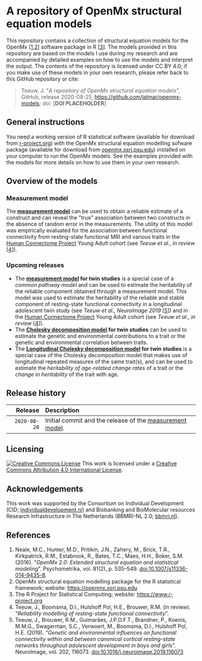# A repository of OpenMx structural equation models
This repository contains a collection of structural equation models for the OpenMx \[[1](#references),[2](#references)\] software package in R \[[3](#references)\]. The models provided in this repository are based on the models I use during my research and are accompanied by detailed examples on how to use the models and interpret the output. The contents of the repository is licensed under CC BY 4.0; if you make use of these models in your own research, please refer back to this GitHub repository or cite:

> Teeuw, J. "_A repository of OpenMx structural equation models_", GitHub, release 2020-08-25, https://github.com/jalmar/openmx-models; doi:  [**DOI PLACEHOLDER**]

## General instructions
You need a working version of R statistical software (available for download from [r-project.org](https://www.r-project.org/)) with the OpenMx structural equation modelling sofware package (available for download from [openmx.ssri.psu.edu](https://openmx.ssri.psu.edu/)) installed on your computer to run the OpenMx models. See the examples provided with the models for more details on how to use them in your own research.

## Overview of the models
### Measurement model
The **[measurement model](./reliability/)** can be used to obtain a reliable estimate of a construct and can reveal the "true" association between two constructs in the absence of random error in the measurements. The utility of this model was empirically evaluated for the association between functional connectivity from resting-state functional MRI and various traits in the [Human Connectome Project](https://www.humanconnectome.org/) Young Adult cohort (see _Teeuw et al., in review_ \[[4](#references)\]).

### Upcoming releases
- The **[measurement model](./reliability/) for twin studies** is a special case of a _common pathway model_ and can be used to estimate the heritability of the reliable component obtained through a measurement model. This model was used to estimate the heritability of the reliable and stable component of resting-state functional connectivity in a longitudinal adolescent twin study (see _Teeuw et al., NeuroImage 2019_ \[[5](#references)\]) and in the [Human Connectome Project](https://www.humanconnectome.org/) Young Adult cohort (see _Teeuw et al., in review_ \[[4](#references)\]).
- The **[Cholesky decomposition model](./heritability/) for twin studies** can be used to estimate the genetic and environmental contributions to a trait or the genetic and environmental correlation between traits.
- The **[Longitudinal Cholesky decomposition model](./heritability/) for twin studies** is a special case of the Cholesky decomposition model that makes use of longitudinal repeated measures of the same trait(s), and can be used to estimate the _heritability of age-related change rates_ of a trait or the _change in heritability_ of the trait with age.

## Release history
| Release      | Description   |
|-------------:|:--------------|
|`2020-08-20`  | Initial commit and the release of the [measurement model](./reliability/). |

## Licensing
<a rel="license" href="http://creativecommons.org/licenses/by/4.0/"><img alt="Creative Commons License" style="border-width:0" src="https://i.creativecommons.org/l/by/4.0/88x31.png" /></a>&nbsp;This work is licensed under a <a rel="license" href="http://creativecommons.org/licenses/by/4.0/">Creative Commons Attribution 4.0 International License</a>.

## Acknowledgements
This work was supported by the Consortium on Individual Development (CID; [individualdevelopment.nl](https://www.individualdevelopment.nl/)) and Biobanking and BioMolecular resources Research Infrastructure in The Netherlands (BBMRI-NL 2.0; [bbmri.nl](https://www.bbmri.nl/)).

## References
1. Neale, M.C., Hunter, M.D., Pritikin, J.N., Zahery, M., Brick, T.R., Kirkpatrick, R.M., Estabrook, R., Bates, T.C., Maes, H.H., Boker, S.M. (2016). “_OpenMx 2.0: Extended structural equation and statistical modeling_”. Psychometrika, vol. 81(2), p. 535–549. [doi:10.1007/s11336-014-9435-8](https://dx.doi.org/10.1007/s11336-014-9435-8).
2. OpenMx structural equation modelling package for the R statistical framework; website: https://openmx.ssri.psu.edu
3. The R Project for Statistical Computing; website: https://www.r-project.org
4. Teeuw, J., Boomsma, D.I., Hulshoff Pol, H.E., Brouwer, R.M. (in review). “_Reliability modelling of resting-state functional connectivity_”.
5. Teeuw, J., Brouwer, R.M., Guimarães, J.P.O.F.T., Brandner, P., Koenis, M.M.G., Swagerman, S.C., Verwoert, M., Boomsma, D.I., Hulshoff Pol, H.E. (2019). “_Genetic and environmental influences on functional connectivity within and between canonical cortical resting-state networks throughout adolescent development in boys and girls_”. NeuroImage, vol. 202, 116073. [doi:10.1016/j.neuroimage.2019.116073](https://dx.doi.org/10.1016/j.neuroimage.2019.116073)
